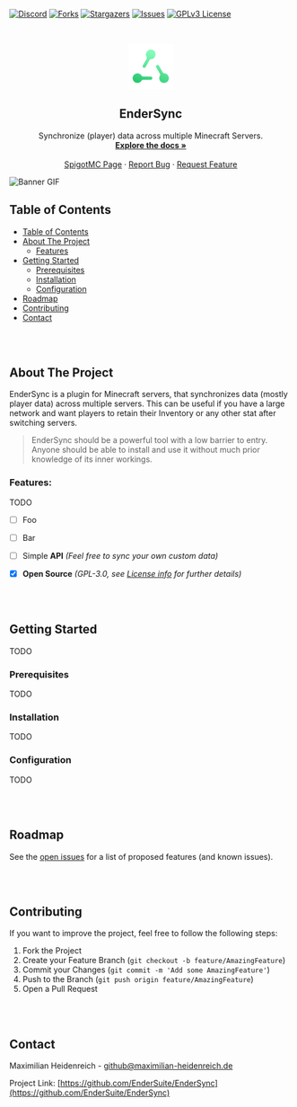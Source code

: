 


<!-- PROJECT SHIELDS -->
<!--
*** I'm using markdown "reference style" links for readability.
*** Reference links are enclosed in brackets [ ] instead of parentheses ( ).
*** See the bottom of this document for the declaration of the reference variables
*** for contributors-url, forks-url, etc. This is an optional, concise syntax you may use.
*** https://www.markdownguide.org/basic-syntax/#reference-style-links
-->
[![Discord][discord-shield]][discord-url]
[![Forks][forks-shield]][forks-url]
[![Stargazers][stars-shield]][stars-url]
[![Issues][issues-shield]][issues-url]
[![GPLv3 License][license-shield]][license-url]



<!-- PROJECT LOGO -->
<br />
<p align="center">
  <a href="https://github.com/EnderSuite/EnderSync">
    <img src="https://raw.githubusercontent.com/EnderSuite/Resources/master/endersync_logo_w-bg_1600x1600.png" alt="Logo" width="80" height="80">
  </a>

<h2 align="center">EnderSync</h2>

  <p align="center">
    Synchronize (player) data across multiple Minecraft Servers</a>.
    <br />
    <a href="https://github.com/EnderSuite/EnderSync/wiki"><strong>Explore the docs »</strong></a>
    <br />
    <br />
    <a href="https://www.spigotmc.org/resources/endersync-1-8-1-13-sync-playerdata-between-servers-inventory-health-xp.64344/">SpigotMC Page</a>
    ·
    <a href="https://github.com/EnderSuite/EnderSync/issues">Report Bug</a>
    ·
    <a href="https://github.com/EnderSuite/EnderSync/issues">Request Feature</a>
  </p>
</p>


![Banner GIF][sync-bannergif]


<!-- TABLE OF CONTENTS -->
## Table of Contents

- [Table of Contents](#table-of-contents)
- [About The Project](#about-the-project)
    - [Features](#features)
- [Getting Started](#getting-started)
    - [Prerequisites](#prerequisites)
    - [Installation](#installation)
    - [Configuration](#configuration)
- [Roadmap](#roadmap)
- [Contributing](#contributing)
- [Contact](#contact)



<br></br>
<!-- ABOUT THE PROJECT -->
## About The Project

EnderSync is a plugin for Minecraft servers, that synchronizes data (mostly player data) across multiple servers.
This can be useful if you have a large network and want players to retain their Inventory or any other stat 
after switching servers.

> EnderSync should be a powerful tool with a low barrier to entry. Anyone should be able to install and use it 
> without much prior knowledge of its inner workings.


### Features:

TODO

- [ ] Foo 
- [ ] Bar
- [ ] Simple **API** *(Feel free to sync your own custom data)*
- [x] **Open Source** *(GPL-3.0, see [License info](https://choosealicense.com/licenses/gpl-3.0/) for further details)*


<br></br>
<!-- GETTING STARTED -->
## Getting Started

TODO

### Prerequisites

TODO


### Installation

TODO

### Configuration

TODO


<br></br>
<!-- ROADMAP -->
## Roadmap


See the [open issues](https://github.com/EnderSuite/EnderSync/issues) for a list of proposed features (and known issues).


<br></br>
<!-- CONTRIBUTING -->
## Contributing

If you want to improve the project, feel free to follow the following steps:

1. Fork the Project
2. Create your Feature Branch (`git checkout -b feature/AmazingFeature`)
3. Commit your Changes (`git commit -m 'Add some AmazingFeature'`)
4. Push to the Branch (`git push origin feature/AmazingFeature`)
5. Open a Pull Request


<br></br>
<!-- CONTACT -->
## Contact


Maximilian Heidenreich - github@maximilian-heidenreich.de

Project Link: [https://github.com/EnderSuite/EnderSync](https://github.com/EnderSuite/EnderSync)





<!-- MARKDOWN LINKS & IMAGES -->
<!-- https://www.markdownguide.org/basic-syntax/#reference-style-links -->
[discord-shield]: https://img.shields.io/discord/313303575558356993?label=Discord&logo=discord&logoColor=white&style=flat-square
[discord-url]: https://discord.gg/sgRMJrZcZE
[forks-shield]: https://img.shields.io/github/forks/EnderSuite/EnderSync?style=flat-square
[forks-url]: https://github.com/EnderSuite/EnderSync/network
[stars-shield]: https://img.shields.io/github/stars/EnderSuite/EnderSync?style=flat-square
[stars-url]: https://github.com/EnderSuite/EnderSync/stargazers
[issues-shield]: https://img.shields.io/github/issues/EnderSuite/EnderSync?style=flat-square
[issues-url]: https://github.com/EnderSuite/EnderSync/issues
[license-shield]: https://img.shields.io/github/license/EnderSuite/EnderSync?style=flat-square
[license-url]: https://github.com/EnderSuite/EnderSync/blob/master/LICENSE.txt
[sync-bannergif]: https://imgur.com/a/emM7exg